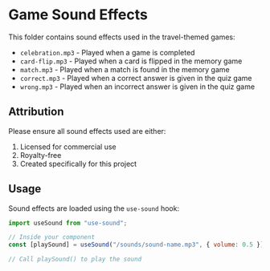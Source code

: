 # Game Sound Effects

This folder contains sound effects used in the travel-themed games:

- `celebration.mp3` - Played when a game is completed
- `card-flip.mp3` - Played when a card is flipped in the memory game
- `match.mp3` - Played when a match is found in the memory game
- `correct.mp3` - Played when a correct answer is given in the quiz game
- `wrong.mp3` - Played when an incorrect answer is given in the quiz game

## Attribution

Please ensure all sound effects used are either:
1. Licensed for commercial use
2. Royalty-free
3. Created specifically for this project

## Usage

Sound effects are loaded using the `use-sound` hook:

```jsx
import useSound from "use-sound";

// Inside your component
const [playSound] = useSound("/sounds/sound-name.mp3", { volume: 0.5 });

// Call playSound() to play the sound
```
